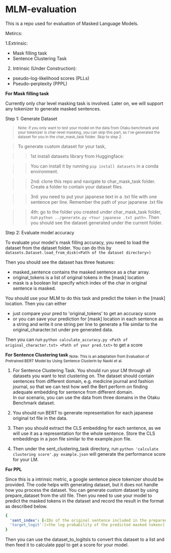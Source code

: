 # MLM-evaluation

This is a repo used for evaluation of Masked Language Models.

Metircs:

 1.Extrinsic:
 
   - Mask filling task
   - Sentence Clustering Task
   
 2. Intrinsic (Under Construction):
 
   - pseudo-log-likelihood scores (PLLs)
   - Pseudo-perplexity (PPPL)

**For Mask filling task**

Currently only char level masking task is involved. Later on, we will support any tokenizer to generate masked sentences. 

Step 1: Generate Dataset

><sub> Note: if you only want to test your model on the data from Otaku benchmark and your tokenizer is char-level masking, 
 you can skip this part, as I've generated the dataset for you in the char_mask_task folder. Skip to step 2. </sub>
 
 >To generate custom dataset for your task, 
 
 >>1st install datasets library from Huggingface:
 
 >>You can install it by running `pip install datasets` in a conda environment.
 
 >>2nd: clone this repo and navigate to char_mask_task folder. Create a folder to contain your dataset files.
 
 >>3rd: you need to put your japanese text in a .txt file with one sentence per line. Remember the path of your japanese .txt file
 
 >>4th: go to the folder you created under char_mask_task folder, run `python ../generate.py <Your japanese .txt path>`. Then you should see the dataset generated under the current folder. 
 
 
 Step 2: Evaluate model accuracy
 
 To evaluate your model's mask filling accuracy, you need to load the dataset from the dataset folder. You can do this by `datasets.Dataset.load_from_disk(<Path of the dataset directory>)` 
 
 Then you should see the dataset has three features: 
  
   - masked_sentence contains the masked sentence as a char array. 
   - original_tokens is a list of original tokens in the [mask] location
   - mask is a boolean list specify which index of the char in original sentence is masked.  

You should use your MLM to do this task and predict the token in the [mask] location. Then you can either 
   - just compare your pred to 'original_tokens' to get an accuracy score 
   - or you can save your prediction for [mask] location in each sentence as a string and write it one string per line to generate a file similar to the original_character.txt under pre generated data.

Then you can run `python calculate_accuracy.py <Path of original_character.txt> <Path of your pred.txt>` to get a score 
 
 
 **For Sentence Clustering task**
 <sub> Note: This is an adaptation from Evaluation of Pretrained BERT Model by Using Sentence Clusterin by Naoki et al.</sub>
 
 1. For Sentence Clustering Task. You should run your LM through all datasets you want to test clustering on. The dataset should contain sentences from different domain, e.g. medicine journal and fashion journal, so that we can test how well the Bert perform on finding adequate embedding for sentence from different domain. <br> In our scenario, you can use the data from three domains in the Otaku Benchmark dataset. 
 
 2. You should run BERT to generate representation for each japanese original txt file in the data. 


 3. Then you should extract the CLS embedding for each sentence, as we will use it as a representation for the whole sentence. Store the CLS embeddings in a json file similar to the example.json file. 
 
 4. Then under the sent_clustering_task directory, run `python 'calculate clustering score'.py example.json` will generate the performance score for your LM.
 
 **For PPL**
 
 Since this is a intrinsic metric, a google sentence piece tokenizer should be provided. The code helps with generating dataset, but it does not handle how you process the dataset. You can generate custom dataset by using prepare_dataset from the util file. Then you need to use your model to predict the masked tokens in the dataset and record the result in the format as described below. 
 ```yaml
{
   'sent_index': [<IDs of the original sentence included in the prepared dataset>], 
   'target_logit':[<the log probability of the predicted masked token>]
}
```
Then you can use the dataset_to_logitsls to convert this dataset to a list and then feed it to calculate pppl to get a score for your model. 
